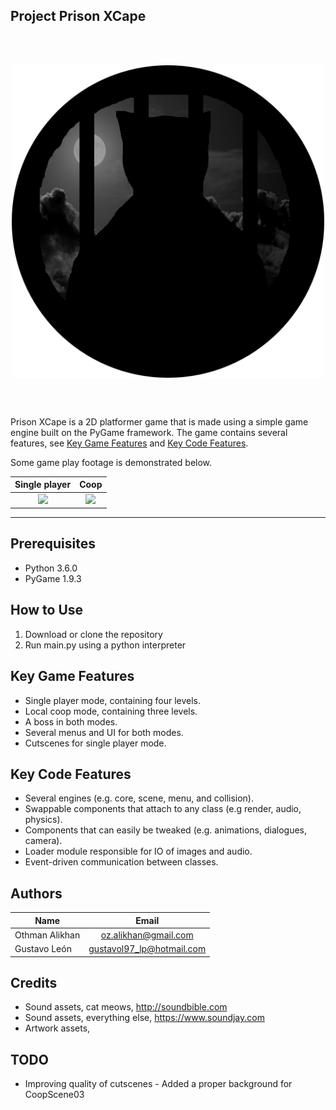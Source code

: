 Project Prison XCape
--------------------
<br><br>
<p align="center">
  <img align="middle" width=500 src="images/icons/assets/black/1.png">
</p>
<br><br>

Prison XCape is a 2D platformer game that is made using a simple game engine
 built on the PyGame framework. The game contains several features, see 
 [Key Game Features](#key-game-features) and [Key Code Features](#key-code-features).
 
Some game play footage is demonstrated below.

|          Single player        |               Coop             |
:------------------------------:|:-------------------------------:
![](extra/gameplay_solo.gif)    |  ![](extra/gameplay_coop.gif)  |
------------------------------------------------------------------


Prerequisites
--------------
- Python 3.6.0
- PyGame 1.9.3


How to Use
----------
1. Download or clone the repository
2. Run main.py using a python interpreter 


Key Game Features
-----------------
- Single player mode, containing four levels.
- Local coop mode, containing three levels.
- A boss in both modes.
- Several menus and UI for both modes.
- Cutscenes for single player mode.


Key Code Features
-----------------
- Several engines (e.g. core, scene, menu, and collision).
- Swappable components that attach to any class (e.g render, audio, physics).
- Components that can easily be tweaked (e.g. animations, dialogues, camera).
- Loader module responsible for IO of images and audio.
- Event-driven communication between classes.


Authors
-------
|      Name      |           Email           | 
| -------------- |:-------------------------:| 
| Othman Alikhan | oz.alikhan@gmail.com      | 
| Gustavo León   | gustavol97_lp@hotmail.com |


Credits
-------
- Sound assets, cat meows, http://soundbible.com
- Sound assets, everything else, https://www.soundjay.com
- Artwork assets, 


TODO
----
- Improving quality of cutscenes​ 
​- Added a proper background for CoopScene03
